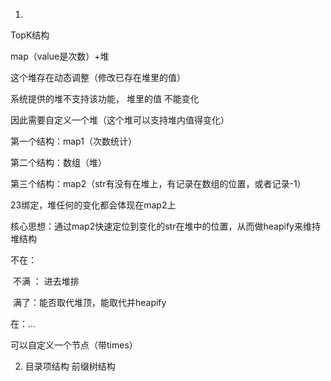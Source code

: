 1. 

TopK结构

map（value是次数）+堆

这个堆存在动态调整（修改已存在堆里的值）

系统提供的堆不支持该功能， 堆里的值 不能变化

因此需要自定义一个堆（这个堆可以支持堆内值得变化）



第一个结构：map1（次数统计）



第二个结构：数组（堆）

第三个结构：map2（str有没有在堆上，有记录在数组的位置，或者记录-1）

23绑定，堆任何的变化都会体现在map2上



核心思想：通过map2快速定位到变化的str在堆中的位置，从而做heapify来维持堆结构



不在：   

​		不满 ： 进去堆排

​		满了：能否取代堆顶，能取代并heapify

在：...



可以自定义一个节点（带times）



2. 目录项结构         前缀树结构

